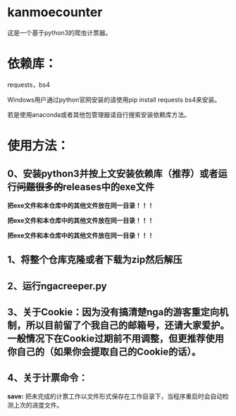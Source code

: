 # kanmoecounter

这是一个基于python3的爬虫计票器。

# 依赖库：

requests，bs4

Windows用户通过python官网安装的请使用pip install requests bs4来安装。

若是使用anaconda或者其他包管理器请自行搜索安装依赖库方法。



# 使用方法：

## 0、安装python3并按上文安装依赖库（推荐）或者运行~~问题很多的~~releases中的exe文件

**把exe文件和本仓库中的其他文件放在同一目录！！！**

**把exe文件和本仓库中的其他文件放在同一目录！！！**

**把exe文件和本仓库中的其他文件放在同一目录！！！**

## 1、将整个仓库克隆或者下载为zip然后解压

## 2、运行ngacreeper.py

## 3、关于Cookie：因为没有搞清楚nga的游客重定向机制，所以目前留了个我自己的邮箱号，还请大家爱护。一般情况下在Cookie过期前不用调整，但更推荐使用你自己的（如果你会提取自己的Cookie的话）。

## 4、关于计票命令：

**save:** 把未完成的计票工作以文件形式保存在工作目录下，当程序重启时会自动检测上次的进度文件。




